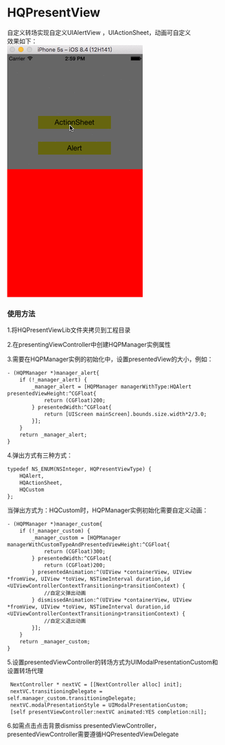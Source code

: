 # HQPresentView
自定义转场实现自定义UIAlertView ，UIActionSheet，动画可自定义<br>
效果如下：<br>
![iamge](https://github.com/HuangQiang11/HQPresentView/blob/master/Images/BoInrvKBeW.gif)

### 使用方法
1.将HQPresentViewLib文件夹拷贝到工程目录<br>

2.在presentingViewController中创建HQPManager实例属性<br>

3.需要在HQPManager实例的初始化中，设置presentedView的大小，例如：

```
- (HQPManager *)manager_alert{
    if (!_manager_alert) {
        _manager_alert = [HQPManager managerWithType:HQAlert presentedViewHeight:^CGFloat{
            return (CGFloat)200;
        } presentedWidth:^CGFloat{
            return [UIScreen mainScreen].bounds.size.width*2/3.0;
        }];
    }
    return _manager_alert;
}
```

4.弹出方式有三种方式：<br>
```
typedef NS_ENUM(NSInteger, HQPresentViewType) {
    HQAlert,
    HQActionSheet,
    HQCustom
};
```

当弹出方式为：HQCustom时，HQPManager实例初始化需要自定义动画：<br>

```
- (HQPManager *)manager_custom{
    if (!_manager_custom) {
        _manager_custom = [HQPManager managerWithCustomTypeAndPresentedViewHeight:^CGFloat{
            return (CGFloat)300;
        } presentedWidth:^CGFloat{
            return (CGFloat)200;
        } presentedAnimation:^(UIView *containerView, UIView *fromView, UIView *toView, NSTimeInterval duration,id <UIViewControllerContextTransitioning>transitionContext) {
            //自定义弹出动画
        } dismissedAnimation:^(UIView *containerView, UIView *fromView, UIView *toView, NSTimeInterval duration,id <UIViewControllerContextTransitioning>transitionContext) {
            //自定义退出动画
        }];
    }
    return _manager_custom;
}

```

5.设置presentedViewController的转场方式为UIModalPresentationCustom和设置转场代理<br>
```
 NextController * nextVC = [[NextController alloc] init];
 nextVC.transitioningDelegate = self.manager_custom.transitioningDelegate;
 nextVC.modalPresentationStyle = UIModalPresentationCustom;
 [self presentViewController:nextVC animated:YES completion:nil];
```
    
6.如需点击点击背景dismiss presentedViewController，presentedViewController需要遵循HQPresentedViewDelegate
